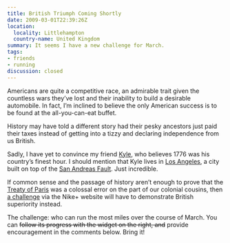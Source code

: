 ```yaml
---
title: British Triumph Coming Shortly
date: 2009-03-01T22:39:26Z
location:
  locality: Littlehampton
  country-name: United Kingdom
summary: It seems I have a new challenge for March.
tags:
- friends
- running
discussion: closed
---
```

Americans are quite a competitive race, an admirable trait given the countless wars they’ve lost and their inability to build a desirable automobile. In fact, I’m inclined to believe the only American success is to be found at the all-you-can-eat buffet.

History may have told a different story had their pesky ancestors just paid their taxes instead of getting into a tizzy and declaring independence from us British.

Sadly, I have yet to convince my friend [Kyle][1], who believes 1776 was his country’s finest hour. I should mention that Kyle lives in [Los Angeles][2], a city built on top of the [San Andreas Fault][3]. Just incredible.

If common sense and the passage of history aren’t enough to prove that the [Treaty of Paris][4] was a colossal error on the part of our colonial cousins, then [a challenge][5] via the Nike+ website will have to demonstrate British superiority instead.

The challenge: who can run the most miles over the course of March. You can <del datetime="2014-05-28T02:32:00">follow its progress with the widget on the right, and</del> provide encouragement in the comments below. Bring it!

[1]: http://houseofkyle.com/
[2]: https://en.wikipedia.org/wiki/Los_Angeles
[3]: https://en.wikipedia.org/wiki/San_Andreas_Fault
[4]: https://en.wikipedia.org/wiki/Treaty_of_Paris_(1783)
[5]: http://nikeplus.nike.com/nikeplus/?l=all_challenges,1278663906
